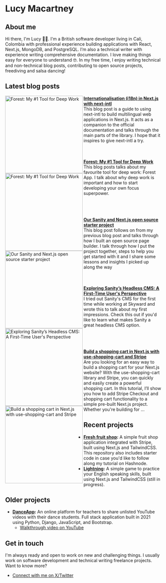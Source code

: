# Lucy Macartney

## About me

Hi there, I'm Lucy 👋🏻. I'm a British software developer living in Cali, Colombia with professional experience building applications with React, Next.js, MongoDB, and PostgreSQL. I’m also a technical writer with experience writing comprehensive documentation. I love making things easy for everyone to understand 🤓. In my free time, I enjoy writing technical and non-technical blog posts, contributing to open source projects, freediving and salsa dancing!

## Latest blog posts

<p align="left">
   <a href="https://codingwithlucy.hashnode.dev/internationalisation-i18n-in-nextjs-with-next-intl" title="Internationalisation (i18n) in Next.js with next-intl"><img src="https://cdn.hashnode.com/res/hashnode/image/upload/v1714513388444/bcaaa177-5051-4584-b2df-ee4ec77a19b1.png?w=1600&h=840&fit=crop&crop=entropy&auto=compress,format&format=webp" alt="Forest: My #1 Tool for Deep Work" width="250px" align="left" /></a>
<a href="https://codingwithlucy.hashnode.dev/internationalisation-i18n-in-nextjs-with-next-intl"><strong>Internationalisation (i18n) in Next.js with next-intl</strong></a>
<br/>This blog post is a guide to using next-intl to build multilingual web applications in Next.js. It acts as a companion to the official documentation and talks through the main parts of the library. I hope that it inspires to give next-intl a try.
   <br/><br/><br/><br/>
 <a href="https://codingwithlucy.hashnode.dev/forest-my-number-1-tool-for-deep-work" title="Forest: My #1 Tool for Deep Work"><img src="https://cdn.hashnode.com/res/hashnode/image/upload/v1709666888515/39a9b412-4ce6-479f-8b39-14a50aa8f9e7.png?w=1600&h=840&fit=crop&crop=entropy&auto=compress,format&format=webp" alt="Forest: My #1 Tool for Deep Work" width="250px" align="left" /></a>
<a href="https://codingwithlucy.hashnode.dev/forest-my-number-1-tool-for-deep-work"><strong>Forest: My #1 Tool for Deep Work</strong></a>
<br/>This blog posts talks about my favourite tool for deep work: Forest App. I talk about why deep work is important and how to start developing your own focus superpower.
   <br/><br/><br/><br/><br/>
<a href="https://skyward.digital/blog/our-sanity-and-next-js-open-source-starter-project" title="Our Sanity and Next.js open source starter project"><img src="https://a.storyblok.com/f/180053/4992x1760/18aebb313f/our-sanity-and-next-js-open-source-starter-project.png/m/750x434/filters:quality(75)" alt="Our Sanity and Next.js open source starter project" width="250px" align="left" /></a>
<a href="https://skyward.digital/blog/our-sanity-and-next-js-open-source-starter-project"><strong>Our Sanity and Next.js open source starter project</strong></a>
<br/>This blog post follows on from my previous blog post and talks through how I built an open source page builder. I talk through how I put the project together, steps to help you get started with it and I share some lessons and insights I picked up along the way
<br/><br/><br/><br/>
<a href="https://skyward.digital/blog/exploring-sanity-s-headless-cms-a-first-time-user-s-perspective" title="Exploring Sanity’s Headless CMS: A First-Time User's Perspective"><img src="https://a.storyblok.com/f/180053/4992x1760/38e37c6b71/exploring-sanity-s-cms_-a-first-time-user-s-perspective.png/m/640x370" alt="Exploring Sanity’s Headless CMS: A First-Time User's Perspective" width="250px" align="left" /></a>
<a href="https://skyward.digital/blog/exploring-sanity-s-headless-cms-a-first-time-user-s-perspective"><strong>Exploring Sanity’s Headless CMS: A First-Time User's Perspective</strong></a>
<br/>I tried out Sanity's CMS for the first time while working at Skyward and wrote this to talk about my first impressions. Check this out if you'd like to learn what makes Sanity a great headless CMS option.
<br/> <br/> <br/> <br/> <br/> 
<a href="https://codingwithlucy.hashnode.dev/build-a-shopping-cart-in-nextjs-with-use-shopping-cart-and-stripe" title="Build a shopping cart in Next.js with use-shopping-cart and Stripe"><img src="https://cdn.hashnode.com/res/hashnode/image/upload/v1677687523773/26302bd0-7b85-44b3-b405-1ecbdb29cc23.png" alt="Build a shopping cart in Next.js with use-shopping-cart and Stripe" width="250px" align="left" /></a>
<a href="https://codingwithlucy.hashnode.dev/build-a-shopping-cart-in-nextjs-with-use-shopping-cart-and-stripe" title="Build a shopping cart in Next.js with use-shopping-cart and Stripe"><strong>Build a shopping cart in Next.js with use-shopping-cart and Stripe</strong></a>
<br/> Are you looking for an easy way to build a shopping cart for your Next.js website? With the use-shopping-cart library and Stripe, you can quickly and easily create a powerful shopping cart. In this tutorial, I’ll show you how to add Stripe Checkout and shopping cart functionality to a simple pre-built Next.js project. Whether you're building for ... 

## Recent projects

- **[Fresh fruit shop](https://github.com/lmac-1/simple-ecommerce-nextjs):** A simple fruit shop application integrated with Stripe, built using Next.js and TailwindCSS. This repository also includes starter code in case you'd like to follow along my tutorial on Hashnode.
- **[Lightning](https://github.com/lmac-1/lightning):** A simple game to practice your English speaking skills, built using Next.js and TailwindCSS (still in progress).

## Older projects
- **[DanceApp](https://github.com/lmac-1/cs50w-finalproject):** An online platform for teachers to share unlisted YouTube videos with their dance students. Full stack application built in 2021 using Python, Django, JavaScript, and Bootstrap.
   - [Walkthrough video on YouTube](https://www.youtube.com/watch?v=p1dJaElP5GQ)

## Get in touch

I'm always ready and open to work on new and challenging things. I usually work on software development and technical writing freelance projects. Want to know more?

- [Connect with me on X/Twitter](https://twitter.com/codingwithlucy)
